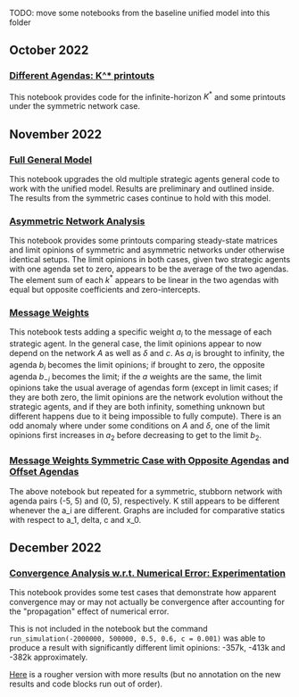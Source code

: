 TODO: move some notebooks from the baseline unified model into this folder

## October 2022

### [Different Agendas: K^* printouts](https://github.com/weiliubc/strategic_influencer_of_naive_agents/blob/main/unified_multiple_strategic/mus_different_agenda_K.ipynb)
This notebook provides code for the infinite-horizon $K^*$ and some printouts under the symmetric network case.

## November 2022

### [Full General Model](https://github.com/weiliubc/strategic_influencer_of_naive_agents/blob/main/unified_multiple_strategic/mus_old_revised.ipynb)
This notebook upgrades the old multiple strategic agents general code to work with the unified model. Results are preliminary and outlined inside. The results from the symmetric cases continue to hold with this model.

### [Asymmetric Network Analysis](https://github.com/weiliubc/strategic_influencer_of_naive_agents/blob/main/unified_multiple_strategic/mus_asymmetric_analysis.ipynb)
This notebook provides some printouts comparing steady-state matrices and limit opinions of symmetric and asymmetric networks under otherwise identical setups. The limit opinions in both cases, given two strategic agents with one agenda set to zero, appears to be the average of the two agendas. The element sum of each $k^*$ appears to be linear in the two agendas with equal but opposite coefficients and zero-intercepts.

### [Message Weights](https://github.com/weiliubc/strategic_influencer_of_naive_agents/blob/main/unified_multiple_strategic/mus_weighted_messages.ipynb)
This notebook tests adding a specific weight $a_i$ to the message of each strategic agent. In the general case, the limit opinions appear to now depend on the network $A$ as well as $\delta$ and $c$. As $a_i$ is brought to infinity, the agenda $b_i$ becomes the limit opinions; if brought to zero, the opposite agenda $b_{-i}$ becomes the limit; if the $a$ weights are the same, the limit opinions take the usual average of agendas form (except in limit cases; if they are both zero, the limit opinions are the network evolution without the strategic agents, and if they are both infinity, something unknown but different happens due to it being impossible to fully compute). There is an odd anomaly where under some conditions on $A$ and $\delta$, one of the limit opinions first increases in $a_2$ before decreasing to get to the limit $b_2$.

### [Message Weights Symmetric Case with Opposite Agendas](https://github.com/weiliubc/strategic_influencer_of_naive_agents/blob/main/unified_multiple_strategic/mus_weighted_symmetric.ipynb) and [Offset Agendas](https://github.com/weiliubc/strategic_influencer_of_naive_agents/blob/main/unified_multiple_strategic/mus_weighted_symmetric_agenda_offset.ipynb)
The above notebook but repeated for a symmetric, stubborn network with agenda pairs (-5, 5) and (0, 5), respectively. K still appears to be different whenever the a_i are different. Graphs are included for comparative statics with respect to a_1, delta, c and x_0.

## December 2022

### [Convergence Analysis w.r.t. Numerical Error: Experimentation](https://github.com/weiliubc/strategic_influencer_of_naive_agents/blob/main/unified_multiple_strategic/mus_weighted_scaled_up.ipynb)
This notebook provides some test cases that demonstrate how apparent convergence may or may not actually be convergence after accounting for the "propagation" effect of numerical error.

This is not included in the notebook but the command `run_simulation(-2000000, 500000, 0.5, 0.6, c = 0.001)` was able to produce a result with significantly different limit opinions: -357k, -413k and -382k approximately.

[Here](https://github.com/weiliubc/strategic_influencer_of_naive_agents/blob/main/unified_multiple_strategic/mus_weighted_scaled_up_rough_copy.ipynb) is a rougher version with more results (but no annotation on the new results and code blocks run out of order).
